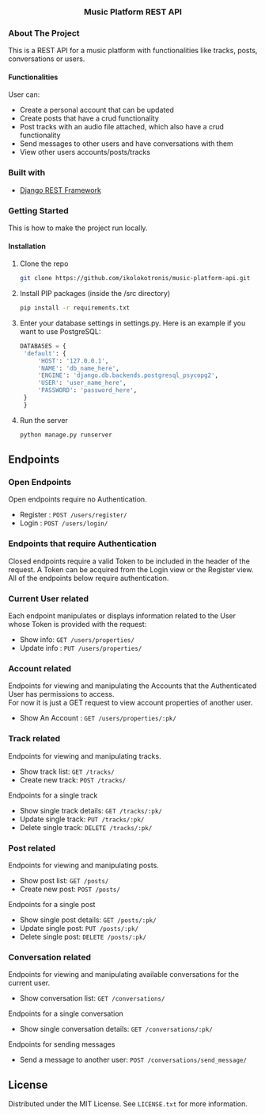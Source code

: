 <div id="top"></div>


<h3 align="center">Music Platform REST API</h3>

<!-- ABOUT THE PROJECT -->
### About The Project

This is a REST API for a music platform with functionalities like tracks, posts, conversations or users.  

#### Functionalities
User can:
* Create a personal account that can be updated
* Create posts that have a crud functionality
* Post tracks with an audio file attached, which also have a crud functionality
* Send messages to other users and have conversations with them
* View other users accounts/posts/tracks

### Built with

* [Django REST Framework](https://www.django-rest-framework.org/)


<!-- GETTING STARTED -->
### Getting Started

This is how to make the project run locally.

#### Installation

1. Clone the repo
   ```sh
   git clone https://github.com/ikolokotronis/music-platform-api.git
   ```
2. Install PIP packages (inside the /src directory)
   ```sh
   pip install -r requirements.txt
   ```
3. Enter your database settings in settings.py. Here is an example if you want to use PostgreSQL:
   ```python
   DATABASES = {
    'default': {
        'HOST': '127.0.0.1',
        'NAME': 'db_name_here',
        'ENGINE': 'django.db.backends.postgresql_psycopg2',
        'USER': 'user_name_here',
        'PASSWORD': 'password_here',
    }
    }
   ```   
4. Run the server
   ```sh
   python manage.py runserver
   ```


<!-- ENDPOINTS -->
## Endpoints

### Open Endpoints

Open endpoints require no Authentication.

* Register : `POST /users/register/`
* Login : `POST /users/login/`

### Endpoints that require Authentication

Closed endpoints require a valid Token to be included in the header of the
request. A Token can be acquired from the Login view or the Register view.
All of the endpoints below require authentication.

### Current User related

Each endpoint manipulates or displays information related to the User whose
Token is provided with the request:

* Show info: `GET /users/properties/`
* Update info : `PUT /users/properties/`

### Account related

Endpoints for viewing and manipulating the Accounts that the Authenticated User
has permissions to access.  
For now it is just a GET request to view account properties of another user.

* Show An Account : `GET /users/properties/:pk/`

### Track related
Endpoints for viewing and manipulating tracks.

* Show track list: `GET /tracks/`
* Create new track: `POST /tracks/`

Endpoints for a single track
* Show single track details: `GET /tracks/:pk/`
* Update single track: `PUT /tracks/:pk/`
* Delete single track: `DELETE /tracks/:pk/`

### Post related
Endpoints for viewing and manipulating posts.

* Show post list: `GET /posts/`
* Create new post: `POST /posts/`

Endpoints for a single post
* Show single post details: `GET /posts/:pk/`
* Update single post: `PUT /posts/:pk/`
* Delete single post: `DELETE /posts/:pk/`

### Conversation related
Endpoints for viewing and manipulating available conversations for the current user.

* Show conversation list: `GET /conversations/`

Endpoints for a single conversation
* Show single conversation details: `GET /conversations/:pk/`

Endpoints for sending messages
* Send a message to another user: `POST /conversations/send_message/`

<!-- LICENSE -->
## License

Distributed under the MIT License. See `LICENSE.txt` for more information.

